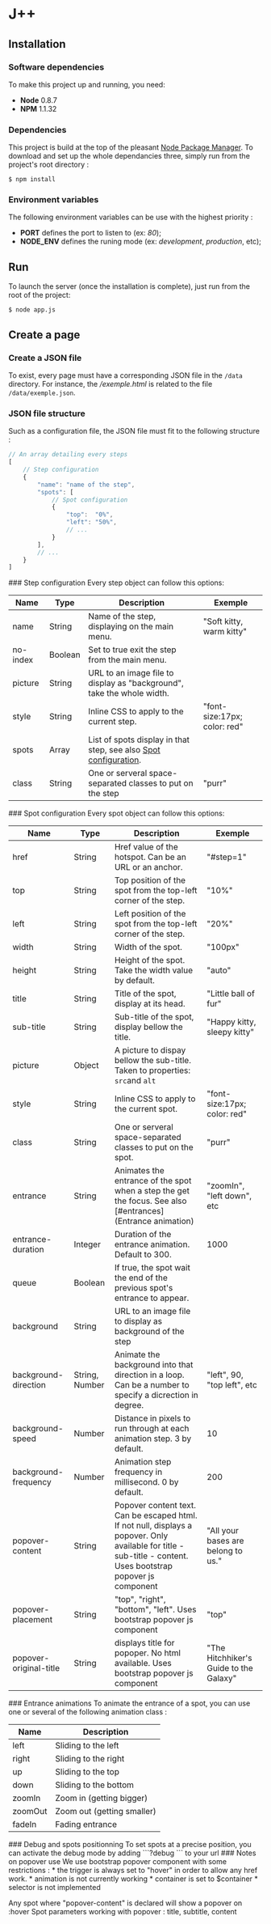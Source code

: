 # J++
## Installation
### Software dependencies
To make this project up and running, you need:

* **Node** 0.8.7
* **NPM** 1.1.32


### Dependencies
This project is build at the top of the pleasant [Node Package Manager](http://npmjs.org/). To download and set up the whole dependancies three, simply run from the project's root directory :

    $ npm install

### Environment variables
The following environment variables can be use with the highest priority :

* **PORT** defines the port to listen to (ex: *80*);
* **NODE_ENV** defines the runing mode (ex: *development*, *production*, etc);

## Run
To launch the server (once the installation is complete), just run from the root of the project:

```
$ node app.js
```

## Create a page
### Create a JSON file
To exist, every page must have a corresponding JSON file in the ```/data``` directory. For instance, the */exemple.html* is related to the file ```/data/exemple.json```.

### JSON file structure
Such as a configuration file, the JSON file must fit to the following structure :

```javascript
// An array detailing every steps
[
    // Step configuration
    {        
        "name": "name of the step",
        "spots": [ 
            // Spot configuration
            {
                "top":  "0%",
                "left": "50%",
                // ...
            }
        ],
        // ...
    }
]
```

<a name="steps"/>
### Step configuration
Every step object can follow this options:

Name | Type | Description | Exemple |
---- | ---- | ---- | ---- |
name | String | Name of the step, displaying on the main menu. | "Soft kitty, warm kitty"
no-index | Boolean | Set to true exit the step from the main menu. |
picture | String | URL to an image file to display as "background", take the whole width. | 
style | String | Inline CSS to apply to the current step. | "font-size:17px; color: red"
spots | Array | List of spots display in that step, see also [Spot configuration](#spots). |
class | String | One or serveral space-separated classes to put on the step | "purr"

<a name="spots"/>
### Spot configuration
Every spot object can follow this options:

Name | Type | Description | Exemple |
---- | ---- | ---- | ---- |
href | String | Href value of the hotspot. Can be an URL or an anchor. | "#step=1"
top | String | Top position of the spot from the top-left corner of the step. | "10%"
left | String | Left position of the spot from the top-left corner of the step. | "20%"
width | String | Width of the spot. | "100px"
height | String | Height of the spot. Take the width value by default. | "auto"
title | String | Title of the spot, display at its head. | "Little ball of fur"
sub-title | String  | Sub-title of the spot, display bellow the title. | "Happy kitty, sleepy kitty"
picture | Object | A picture to dispay bellow the sub-title. Taken to properties: ```src```and ```alt``` |
style | String | Inline CSS to apply to the current spot. | "font-size:17px; color: red"
class | String | One or serveral space-separated classes to put on the spot. | "purr"
entrance | String | Animates the entrance of the spot when a step the get the focus. See also [#entrances](Entrance animation) | "zoomIn", "left down", etc
entrance-duration | Integer | Duration of the entrance animation. Default to 300. | 1000
queue | Boolean | If true, the spot wait the end of the previous spot's entrance to appear. |
background | String | URL to an image file to display as background of the step |
background-direction | String, Number | Animate the background into that direction in a loop. Can be a number to specify a dicrection in degree. | "left", 90, "top left", etc
background-speed | Number | Distance in pixels to run through at each animation step. 3 by default. | 10
background-frequency | Number | Animation step frequency in millisecond. 0 by default. | 200
popover-content | String | Popover content text. Can be escaped html. If not null, displays a popover. Only available for title - sub-title - content. Uses bootstrap popover js component| "All your bases are belong to us."
popover-placement | String | "top", "right", "bottom", "left". Uses bootstrap popover js component | "top"
popover-original-title | String | displays title for popoper. No html available. Uses bootstrap popover js component | "The Hitchhiker's Guide to the Galaxy"


<a name="entrances"/>
### Entrance animations
To animate the entrance of a spot, you can use one or several of the following animation class :

Name | Description
---- | ----
left | Sliding to the left
right | Sliding to the right
up | Sliding to the top
down | Sliding to the bottom
zoomIn | Zoom in (getting bigger)
zoomOut | Zoom out (getting smaller)
fadeIn | Fading entrance

<a name="debug" />
### Debug and spots positionning
To set spots at a precise position, you can activate the debug mode by adding ```?debug ``` to your url

<a name="popover"/>
### Notes on popover use
We use bootstrap popover component with some restrictions :
* the trigger is always set to "hover" in order to allow any href work.
* animation is not currently working
* container is set to $container
* selector is not implemented

Any spot where "popover-content" is declared will show a popover on :hover
Spot parameters working with popover : title, subtitle, content

